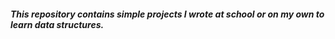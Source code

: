 ##### This repository contains simple projects I wrote at school or on my own to learn data structures. 
